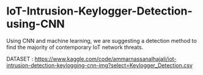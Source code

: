 # IoT-Intrusion-Keylogger-Detection-using-CNN
Using CNN and machine learning, we are suggesting a detection method to find the majority of contemporary IoT network threats.

DATASET : https://www.kaggle.com/code/ammarnassanalhajali/iot-intrusion-detection-keylogging-cnn-img?select=Keylogger_Detection.csv
